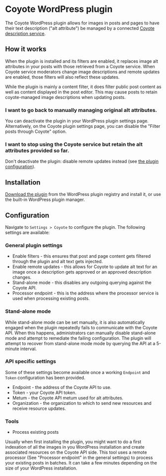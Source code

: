 # Coyote WordPress plugin

The Coyote WordPress plugin allows for images in posts and pages to have their text description ("alt attribute") be managed by a connected [Coyote description service](https://www.coyote.pics).

## How it works

When the plugin is installed and its filters are enabled, it replaces image alt attributes in your posts with those retrieved from a Coyote service.
When Coyote service moderators change image descriptions and remote updates are enabled, those filters will also reflect these updates.

While the plugin is mainly a content filter, it does filter public post content as well as content displayed in the post editor.
This may cause posts to retain coyote-managed image descriptions when updating posts.

### I want to go back to manually managing original alt attributes.

You can deactivate the plugin in your WordPress plugin settings page.
Alternatively, on the Coyote plugin settings page, you can disable the "Filter posts through Coyote" option.

### I want to stop using the Coyote service but retain the alt attributes provided so far.

Don't deactivate the plugin: disable remote updates instead (see [the plugin configuration](#configuration)).

## Installation

[Download the plugin](https//wordpress.org/plugins/coyote/) from the WordPress plugin registry and install it, or use the built-in WordPress plugin manager.

## Configuration

Navigate to `Settings > Coyote` to configure the plugin. The following settings are available:

### General plugin settings

* Enable filters - this ensures that post and page content gets filtered through the plugin and alt text gets injected.
* Enable remote updates - this allows for Coyote to update alt text for an image once a description gets approved or an approved description changes.
* Stand-alone mode - this disables any outgoing querying against the Coyote API.
* Processor endpoint - this is the address where the processor service is used when processing existing posts.

### Stand-alone mode

While stand-alone mode can be set manually, it is also automatically engaged when the plugin repeatedly fails to communicate with the Coyote API.
When this happens, administrators can manually disable stand-alone mode and attempt to remediate the failing configuration. The plugin will attempt to
recover from stand-alone mode mode by querying the API at a 5-minute interval.

### API specific settings

Some of these settings become available once a working `Endpoint` and `Token` configuration has been provided.

* Endpoint - the address of the Coyote API to use.
* Token - your Coyote API token.
* Metum - the Coyote API metum used for alt attributes.
* Organization - the organization to which to send new resources and receive resource updates.

### Tools

* Process existing posts

Usually when first installing the plugin, you might want to do a first indexation of all the images in you WordPress installation and create associated resources on the Coyote API side.
This tool uses a remote processor (See "Processor endpoint" in the general settings) to process your existing posts in batches. It can take a few minutes depending on the size of your WordPress installation.
